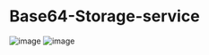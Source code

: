 # Base64-Storage-service
![image](https://github.com/youngAndMad/Base64-Storage-service/assets/113981956/3a729c58-7ec8-478a-b804-01a70db0e853)
![image](https://github.com/youngAndMad/Base64-Storage-service/assets/113981956/0abfcf73-e8c6-40da-a185-7830dbb01694)

